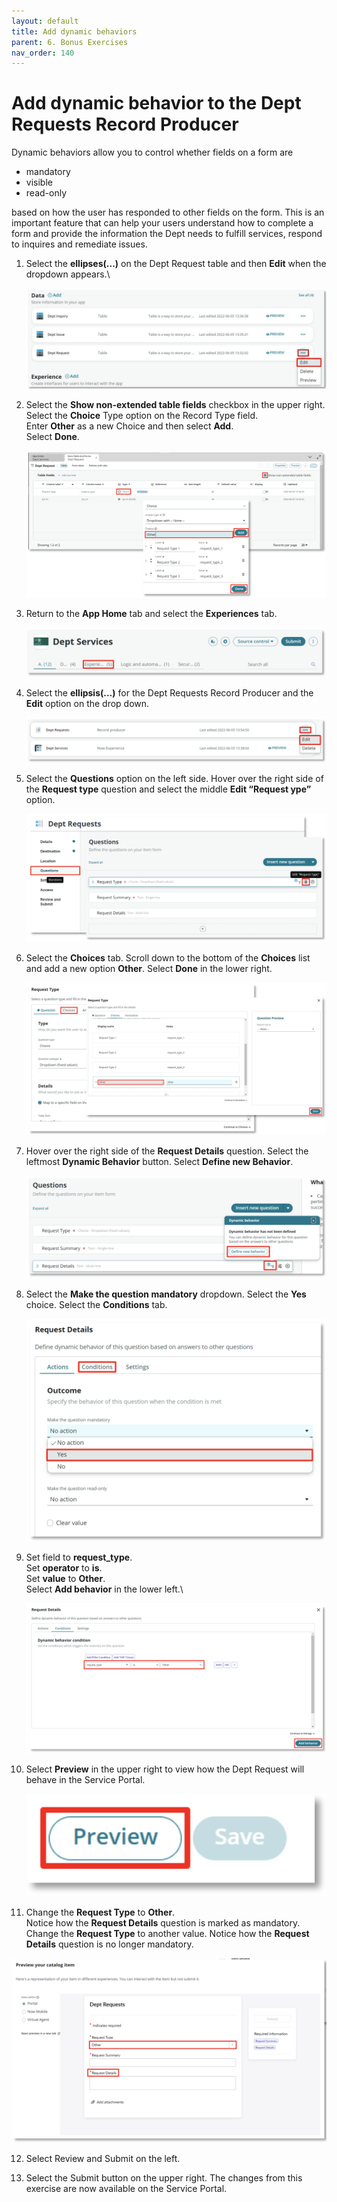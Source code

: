 ```yaml
---
layout: default
title: Add dynamic behaviors
parent: 6. Bonus Exercises
nav_order: 140
---
```


# Add dynamic behavior to the Dept Requests Record Producer

Dynamic behaviors allow you to control whether fields on a form are

- mandatory
- visible
- read-only

based on how the user has responded to other fields on the form. This is an important feature that can help your users understand how to complete a form and provide the information the Dept needs to fulfill services, respond to inquires and remediate issues.

1. Select the **ellipses(...)** on the Dept Request table and then **Edit** when the dropdown appears.\

    ![Bonus Image 1](images/bonus_1.png)
    
2. Select the **Show non-extended table fields** checkbox in the upper right.\
    Select the **Choice** Type option on the Record Type field.\
    Enter **Other** as a new Choice and then select **Add**.\
    Select **Done**.

    ![Bonus Image 2](images/bonus_2.png)

3. Return to the **App Home** tab and select the **Experiences** tab.

    ![Bonus Image 3](images/bonus_3.png)

4. Select the **ellipsis(...)** for the Dept Requests Record Producer and the **Edit** option on the drop down.

    ![Bonus Image 4](images/bonus_4.png)

5. Select the **Questions** option on the left side. Hover over the right side of the **Request type** question and select the middle **Edit “Request ype”** option.

    ![Bonus Image 5](images/bonus_5.png)

6. Select the **Choices** tab. Scroll down to the bottom of the **Choices** list and add a new option **Other**. Select **Done** in the lower right.

    ![Bonus Image 6](images/bonus_6.png)

7. Hover over the right side of the **Request Details** question. Select the leftmost **Dynamic Behavior** button. Select **Define new Behavior**.

    ![Bonus Image 7](images/bonus_7.png)

8. Select the **Make the question mandatory** dropdown. Select the **Yes** choice. Select the **Conditions** tab.

    ![Bonus Image 8](images/bonus_8.png)

9. Set field to **request_type**. \
    Set **operator** to **is**. \
    Set **value** to **Other**. \
    Select **Add behavior** in the lower left.\

    ![Bonus Image 9](images/bonus_9.png)

10. Select **Preview** in the upper right to view how the Dept Request will behave in the Service Portal.

    ![Bonus Image 10](images/bonus_10.png)

11. Change the **Request Type** to **Other**.\
    Notice how the **Request Details** question is marked as mandatory.
    Change the **Request Type** to another value.
    Notice how the **Request Details** question is no longer mandatory.

   ![Bonus Image 11](images/bonus_11.png)

12. Select Review and Submit on the left.

13. Select the Submit button on the upper right. The changes from this exercise are now available on the Service
Portal.

